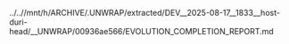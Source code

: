 ../..//mnt/h/ARCHIVE/.UNWRAP/extracted/DEV__2025-08-17__1833__host-duri-head/__UNWRAP/00936ae566/EVOLUTION_COMPLETION_REPORT.md